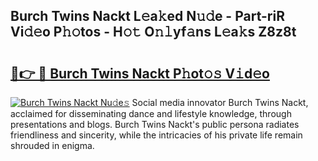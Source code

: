 ## Burch Twins Nackt L𝚎a𝚔ed N𝚞𝚍e - Part-riR Vi𝚍𝚎o P𝚑𝚘tos - H𝚘𝚝 O𝚗𝚕yf𝚊ns L𝚎a𝚔s Z8z8t

# <h2><a href="http://kf31x73.oniu.top/?m=Burch+Twins+Nackt">🔗👉 🔴 Burch Twins Nackt P𝚑ot𝚘𝚜 V𝚒d𝚎o</a></h2>

[![Burch Twins Nackt Nu𝚍e𝚜](https://i.imgur.com/0qMVB7G.gif)](http://kf31x73.oniu.top/?m=Burch+Twins+Nackt)
Social media innovator Burch Twins Nackt, acclaimed for disseminating dance and lifestyle knowledge, through presentations and blogs. Burch Twins Nackt's public persona radiates friendliness and sincerity, while the intricacies of his private life remain shrouded in enigma.  
